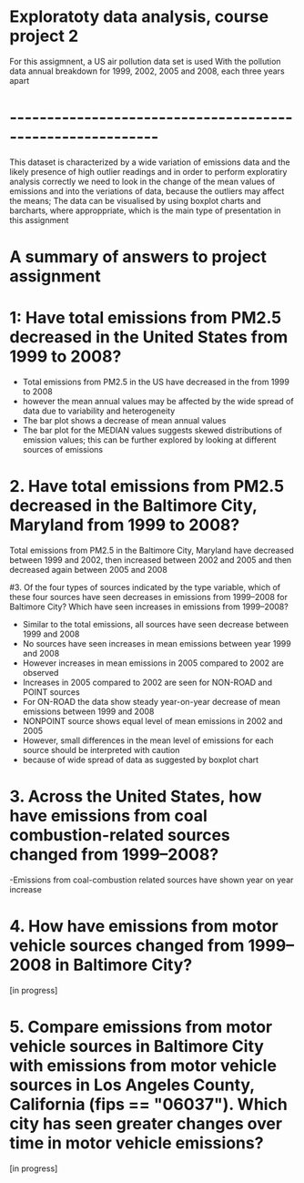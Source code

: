 # Exploratoty data analysis, course project 2 
For  this assigmnent, a US air pollution data set is used
With the pollution data annual breakdown for 1999, 2002, 2005 and 2008, each three years apart
# ----------------------------------------------------------

This dataset is characterized by a wide variation of emissions data and the likely presence of high outlier readings 
and in order to perform exploratiry analysis correctly we need to look in the change of the mean values of emissions
and into the veriations of data, because the outliers may affect the means; 
The data can be visualised by using boxplot charts and barcharts, where approppriate, which is the main type of presentation in this assignment 

# A summary of answers to project assignment 
 
# 1: Have total emissions from PM2.5 decreased in the United States from 1999 to 2008? 
- Total emissions from PM2.5 in the US have decreased in the from 1999 to 2008
- however the mean annual values may be affected by the wide spread of data due to variability and heterogeneity 
- The bar plot shows a decrease of mean annual values 
- The bar plot for the MEDIAN values suggests skewed distributions of emission values; this can be further explored by looking at different sources of emissions 

# 2. Have total emissions from PM2.5 decreased in the Baltimore City, Maryland from 1999 to 2008? 
Total emissions from PM2.5 in the Baltimore City, Maryland have decreased between 1999 and 2002, then increased between 2002 and 2005 and then decreased again between 2005 and 2008

#3. Of the four types of sources indicated by  the type variable,  which of these four sources have seen decreases in emissions from 1999–2008 for Baltimore City?  Which have seen increases in emissions from 1999–2008? 

- Similar to the total emissions, all sources have seen decrease between 1999 and 2008
- No sources have seen increases in mean emissions between year 1999 and 2008
- However increases in mean emissions in 2005 compared to 2002 are observed    
- Increases in 2005 compared to 2002 are seen for NON-ROAD and POINT sources
- For ON-ROAD the data show steady year-on-year decrease of mean emissions between 1999 and 2008
- NONPOINT source shows equal level of mean emissions in 2002 and 2005 
- However, small differences in the mean level of emissions for each source should be interpreted with caution
- because of wide spread of data as suggested by boxplot chart

# 3.	Across the United States, how have emissions from coal combustion-related sources changed from 1999–2008?

-Emissions from coal-combustion related sources have shown year on year increase

# 4.	How have emissions from motor vehicle sources changed from 1999–2008 in Baltimore City? 

[in progress]

# 5.	Compare emissions from motor vehicle sources in Baltimore City with emissions from motor vehicle sources in Los Angeles County, California (fips == "06037"). Which city has seen greater changes over time in motor vehicle emissions?
 
[in progress]





